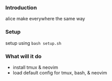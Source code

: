 ### Introduction
alice make everywhere the same way

### Setup
setup using `bash setup.sh`

### What will it do
- install tmux & neovim
- load default config for tmux, bash, & neovim
